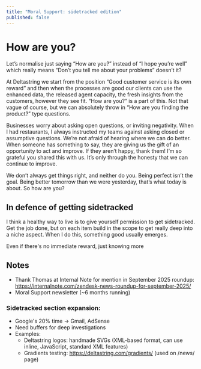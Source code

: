 ```yaml
---
title: "Moral Support: sidetracked edition"
published: false
---
```


# How are you?

Let’s normalise just saying “How are you?” instead of “I hope you’re well” which really means “Don’t you tell me about your problems” doesn’t it?

At Deltastring we start from the position “Good customer service is its own reward” and then when the processes are good our clients can use the enhanced data, the released agent capacity, the fresh insights from the customers, however they see fit. “How are you?” is a part of this. Not that vague of course, but we can absolutely throw in “How are you finding the product?” type questions.

Businesses worry about asking open questions, or inviting negativity. When I had restaurants, I always instructed my teams against asking closed or assumptive questions. We’re not afraid of hearing where we can do better. When someone has something to say, they are giving us the gift of an opportunity to act and improve. If they aren’t happy, thank them! I’m so grateful you shared this with us. It’s only through the honesty that we can continue to improve.

We don’t always get things right, and neither do you. Being perfect isn’t the goal. Being better tomorrow than we were yesterday, that’s what today is about. So how are you?

## In defence of getting sidetracked

I think a healthy way to live is to give yourself permission to get sidetracked. Get the job done, but on each item build in the scope to get really deep into a niche aspect. When I do this, something good usually emerges.

Even if there's no immediate reward, just knowing more 

## Notes
- Thank Thomas at Internal Note for mention in September 2025 roundup: https://internalnote.com/zendesk-news-roundup-for-september-2025/
- Moral Support newsletter (~6 months running)

### Sidetracked section expansion:
- Google's 20% time -> Gmail, AdSense
- Need buffers for deep investigations
- Examples:
  - Deltastring logos: handmade SVGs (XML-based format, can use inline, JavaScript, standard XML features)
  - Gradients testing: https://deltastring.com/gradients/ (used on /news/ page)